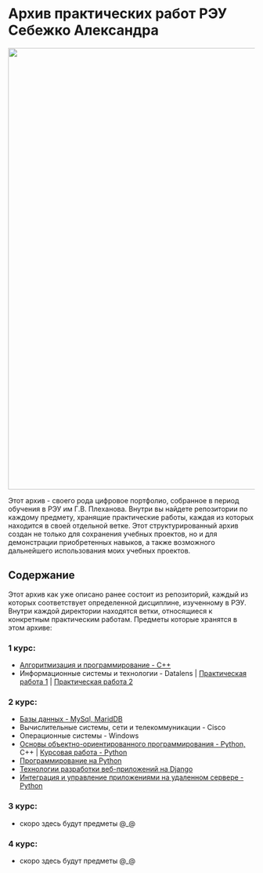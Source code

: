 # Архив практических работ РЭУ Себежко Александра

<div align="center">
  <img src="https://github.com/user-attachments/assets/152faa65-a71b-424c-8301-c4d2fd17f138" width="900">
</div>

Этот архив - своего рода цифровое портфолио, собранное в период обучения в РЭУ им Г.В. Плеханова. Внутри вы найдете репозитории по каждому предмету, хранящие практические работы, каждая из которых находится в своей отдельной ветке. Этот структурированный архив создан не только для сохранения учебных проектов, но и для демонстрации приобретенных навыков, а также возможного дальнейшего использования моих учебных проектов.

## Содержание

Этот архив как уже описано ранее состоит из репозиторий, каждый из которых соответствует определенной дисциплине, изученному в РЭУ. Внутри каждой директории находятся ветки, относящиеся к конкретным практическим работам. Предметы которые хранятся в этом архиве:

### 1 курс:
* [Алгоритмизация и программирование - C++](https://github.com/Archive-of-practical-work-for-the-PRUE/Homework-C-Plus-Plus)
* Информационные системы и технологии - Datalens | [Практическая работа 1](https://datalens.yandex/9qbbideeeinoy) | [Практическая работа 2](https://datalens.yandex/asqzoaigg696z)

### 2 курс:
* [Базы данных - MySql, MaridDB](https://github.com/Archive-of-practical-work-for-the-PRUE/Homework-SQL)
* Вычислительные системы, сети и телекоммуникации - Cisco
* Операционные системы - Windows
* [Основы объектно-ориентированного программирования - Python,](https://github.com/Archive-of-practical-work-for-the-PRUE/Homework-OOP) C++ | [Курсовая работа - Python](https://github.com/Archive-of-practical-work-for-the-PRUE/Visual-list-of-books-app)
* [Программирование на Python](https://github.com/Archive-of-practical-work-for-the-PRUE/Homework-Python)
* [Технологии разработки веб-приложений на Django](https://github.com/Archive-of-practical-work-for-the-PRUE/Test-Aggregator)
* [Интеграция и управление приложениями на удаленном сервере - Python](https://github.com/Archive-of-practical-work-for-the-PRUE/Homework-API)

### 3 курс:
* скоро здесь будут предметы @_@

### 4 курс:
* скоро здесь будут предметы @_@
